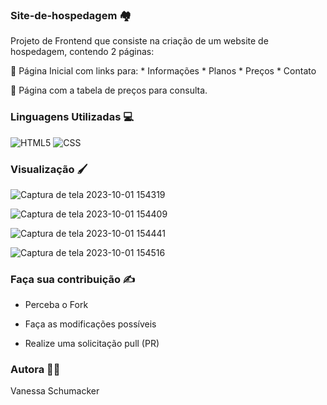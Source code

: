 ### Site-de-hospedagem 	:houses:

Projeto de Frontend que consiste na criação de um website de hospedagem, contendo 2 páginas:

:pushpin: Página Inicial com links para: * Informações
                                         * Planos
                                         * Preços
                                         * Contato

:pushpin: Página com a tabela de preços para consulta.



### Linguagens Utilizadas :computer:

![HTML5](https://img.shields.io/badge/HTML5-E34F26?style=for-the-badge&logo=html5&logoColor=white)
![CSS](https://img.shields.io/badge/CSS3-1572B6?style=for-the-badge&logo=css3&logoColor=white)

### Visualização :paintbrush:



![Captura de tela 2023-10-01 154319](https://github.com/VanessaSchumacker/Site-de-hospedagem/assets/133995250/653f889b-7fab-41c3-b4de-bf8cccbf7252)


![Captura de tela 2023-10-01 154409](https://github.com/VanessaSchumacker/Site-de-hospedagem/assets/133995250/50787c20-92c8-4659-a4ab-2506eae9afaa)


![Captura de tela 2023-10-01 154441](https://github.com/VanessaSchumacker/Site-de-hospedagem/assets/133995250/8d908df2-4229-4a12-8a94-84ec3956aced)


![Captura de tela 2023-10-01 154516](https://github.com/VanessaSchumacker/Site-de-hospedagem/assets/133995250/18f1c511-a2dd-4e74-b603-bbf8075437e2)


### Faça sua contribuição :writing_hand:

* Perceba o Fork

* Faça as modificações possíveis

* Realize uma solicitação pull (PR)

### Autora 	:woman_technologist:

Vanessa Schumacker



